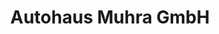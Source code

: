 ---
title: "Autohaus Muhra GmbH"
url: /oberhausen/autohaus-muhra-gmbh-im-erlengrund/
shop: Autohaus
---
